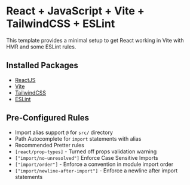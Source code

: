 # React + JavaScript + Vite + TailwindCSS + ESLint

This template provides a minimal setup to get React working in Vite with HMR and some ESLint rules.

## Installed Packages

- [ReactJS](https://reactjs.org/)
- [Vite](https://vitejs.dev/)
- [TailwindCSS](https://tailwindcss.com/)
- [ESLint](https://eslint.org/)

## Pre-Configured Rules

- Import alias support `@` for `src/` directory
- Path Autocomplete for `import` statements with alias
- Recommended Pretter rules
- `[react/prop-types]` - Turned off props validation warning
- `["import/no-unresolved"]` Enforce Case Sensitive Imports
- `["import/order"]` - Enforce a convention in module import order
- `["import/newline-after-import"]` - Enforce a newline after import statements
